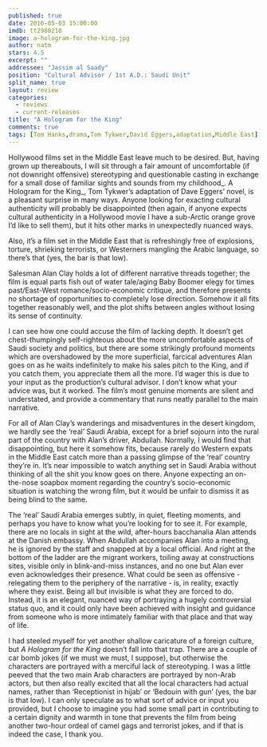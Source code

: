```yaml
---
published: true
date: 2016-05-03 15:00:00
imdb: tt2980210
image: a-hologram-for-the-king.jpg
author: natm
stars: 4.5
excerpt: ""
addressee: "Jassim al Saady"
position: "Cultural Advisor / 1st A.D.: Saudi Unit"
split_name: true
layout: review
categories: 
  - reviews
  - current-releases
title: "A Hologram for the King"
comments: true
tags: [Tom Hanks,drama,Tom Tykwer,David Eggers,adaptation,Middle East]
---
```

Hollywood films set in the Middle East leave much to be desired. But, having grown up thereabouts, I will sit through a fair amount of uncomfortable (if not downright offensive) stereotyping and questionable casting in exchange for a small dose of familiar sights and sounds from my childhood_. A Hologram for the King_, Tom Tykwer’s adaptation of Dave Eggers’ novel, is a pleasant surprise in many ways. Anyone looking for exacting cultural authenticity will probably be disappointed (then again, if anyone expects cultural authenticity in a Hollywood movie I have a sub-Arctic orange grove I’d like to sell them), but it hits other marks in unexpectedly nuanced ways. 

Also, it’s a film set in the Middle East that is refreshingly free of explosions, torture, shrieking terrorists, or Westerners mangling the Arabic language, so there’s that (yes, the bar is that low).  

Salesman Alan Clay holds a lot of different narrative threads together; the film is equal parts fish out of water tale/aging Baby Boomer elegy for times past/East-West romance/socio-economic critique, and therefore presents no shortage of opportunities to completely lose direction. Somehow it all fits together reasonably well, and the plot shifts between angles without losing its sense of continuity.  

I can see how one could accuse the film of lacking depth. It doesn’t get chest-thumpingly self-righteous about the more uncomfortable aspects of Saudi society and politics, but there are some strikingly profound moments which are overshadowed by the more superficial, farcical adventures Alan goes on as he waits indefinitely to make his sales pitch to the King, and if you catch them, you appreciate them all the more. I’d wager this is due to your input as the production’s cultural advisor. I don’t know what your advice was, but it worked. The film’s most genuine moments are silent and understated, and provide a commentary that runs neatly parallel to the main narrative. 

For all of Alan Clay’s wanderings and misadventures in the desert kingdom, we hardly see the ‘real’ Saudi Arabia, except for a brief sojourn into the rural part of the country with Alan’s driver, Abdullah. Normally, I would find that disappointing, but here it somehow fits, because rarely do Western expats in the Middle East catch more than a passing glimpse of the ‘real’ country they’re in. It’s near impossible to watch anything set in Saudi Arabia without thinking of all the shit you know goes on there. Anyone expecting an on-the-nose soapbox moment regarding the country’s socio-economic situation is watching the wrong film, but it would be unfair to dismiss it as being blind to the same. 

The ‘real’ Saudi Arabia emerges subtly, in quiet, fleeting moments, and perhaps you have to know what you’re looking for to see it. For example, there are no locals in sight at the wild, after-hours bacchanalia Alan attends at the Danish embassy. When Abdullah accompanies Alan into a meeting, he is ignored by the staff and snapped at by a local official. And right at the bottom of the ladder are the migrant workers, toiling away at constructions sites, visible only in blink-and-miss instances, and no one but Alan ever even acknowledges their presence. What could be seen as offensive - relegating them to the periphery of the narrative - is, in reality, exactly where they exist. Being all but invisible is what they are forced to do. Instead, it is an elegant, nuanced way of portraying a hugely controversial status quo, and it could only have been achieved with insight and guidance from someone who is more intimately familiar with that place and that way of life. 

I had steeled myself for yet another shallow caricature of a foreign culture, but _A Hologram for the King_ doesn’t fall into that trap. There are a couple of car bomb jokes (if we must we must, I suppose), but otherwise the characters are portrayed with a merciful lack of stereotyping. I was a little peeved that the two main Arab characters are portrayed by non-Arab actors, but then also really excited that all the local characters had actual names, rather than ‘Receptionist in hijab’ or ‘Bedouin with gun’ (yes, the bar is that low). I can only speculate as to what sort of advice or input you provided, but I choose to imagine you had some small part in contributing to a certain dignity and warmth in tone that prevents the film from being another two-hour ordeal of camel gags and terrorist jokes, and if that is indeed the case, I thank you.